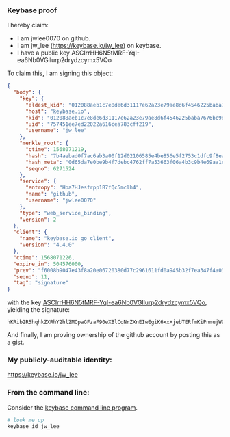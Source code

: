 ### Keybase proof

I hereby claim:

  * I am jwlee0070 on github.
  * I am jw_lee (https://keybase.io/jw_lee) on keybase.
  * I have a public key ASCIrrHH6N5tMRF-YqI-ea6Nb0VGIlurp2drydzcymx5VQo

To claim this, I am signing this object:

```json
{
  "body": {
    "key": {
      "eldest_kid": "012088aeb1c7e8de6d31117e62a23e79ae8d6f4546225baba7676bc9dcdcca6c79550a",
      "host": "keybase.io",
      "kid": "012088aeb1c7e8de6d31117e62a23e79ae8d6f4546225baba7676bc9dcdcca6c79550a",
      "uid": "757451ee7ed22022a616cea783cff219",
      "username": "jw_lee"
    },
    "merkle_root": {
      "ctime": 1568071219,
      "hash": "7b4aebad0f7ac6ab3a00f12d02106585e4be856e5f2753c1dfc9f8ea5f26dd77f4d032ec1f6b9cd30fa5eb39936ef2787174183758b47da74937b7524fe5cc71",
      "hash_meta": "0d65da7e0be9b4f7debc4762ff7a53663f06a4b3c9b4e69aa1e17efec97fd303",
      "seqno": 6271524
    },
    "service": {
      "entropy": "Hpa7HJesfrpp1B7fQc5mclh4",
      "name": "github",
      "username": "jwlee0070"
    },
    "type": "web_service_binding",
    "version": 2
  },
  "client": {
    "name": "keybase.io go client",
    "version": "4.4.0"
  },
  "ctime": 1568071226,
  "expire_in": 504576000,
  "prev": "f6008b9047e43f8a20e06720380d77c2961611fd0a945b32f7ea347f4a03b780",
  "seqno": 11,
  "tag": "signature"
}
```

with the key [ASCIrrHH6N5tMRF-YqI-ea6Nb0VGIlurp2drydzcymx5VQo](https://keybase.io/jw_lee), yielding the signature:

```
hKRib2R5hqhkZXRhY2hlZMOpaGFzaF90eXBlCqNrZXnEIwEgiK6xx+jebTERfmKiPnmujW9FRiJbq6dna8nc3MpseVUKp3BheWxvYWTESpcCC8Qg9gCLkEfkP4og4GcgOA13wpYWEf0KlFsy9+o0f0oDt4DEID0onl8lqcsfSX5JCI+1qxQV7BKXctUg3LiWkXNizmksAgHCo3NpZ8RAp0xUpahQmPq6YK80ap3lwx4cAbeNf1WpDt7y26pMjuQIiRh49HvMWKnaWCO21t0HKx5AMeIVIZPSLmC/P+3SCKhzaWdfdHlwZSCkaGFzaIKkdHlwZQildmFsdWXEIH4NMedUdLBbEb7y9T29IZe3TOIL6E45aCFBoFokolw9o3RhZ80CAqd2ZXJzaW9uAQ==

```

And finally, I am proving ownership of the github account by posting this as a gist.

### My publicly-auditable identity:

https://keybase.io/jw_lee

### From the command line:

Consider the [keybase command line program](https://keybase.io/download).

```bash
# look me up
keybase id jw_lee
```
